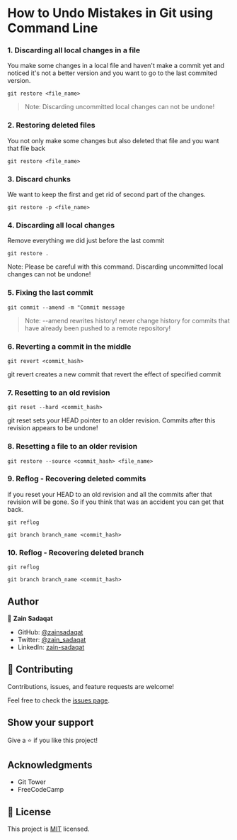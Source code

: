 
# How to Undo Mistakes in Git using Command Line

### 1. Discarding all local changes in a file

You make some changes in a local file and haven't make a commit yet and noticed it's not a better version and you want to go to the last commited version.

`git restore <file_name>`

> Note: Discarding uncommitted local changes can not be undone!

### 2. Restoring deleted files

You not only make some changes but also deleted that file and you want that file back

`git restore <file_name>`

### 3. Discard chunks

We want to keep the first and get rid of second part of the changes.

`git restore -p <file_name>`

### 4. Discarding all local changes

Remove everything we did just before the last commit

`git restore .`

Note: Please be careful with this command. Discarding uncommitted local changes can not be undone!

### 5. Fixing the last commit

`git commit --amend -m "Commit message`

> Note: --amend rewrites history! never change history for commits that have already been pushed to a remote repository!

### 6. Reverting a commit in the middle

`git revert <commit_hash>`

git revert creates a new commit that revert the effect of specified commit

### 7. Resetting to an old revision

`git reset --hard <commit_hash>`

git reset sets your HEAD pointer to an older revision. Commits after this revision appears to be undone!

### 8. Resetting a file to an older revision

`git restore --source <commit_hash> <file_name>`

### 9. Reflog - Recovering deleted commits

if you reset your HEAD to an old revision and all the commits after that revision will be gone. So if you think that was an accident you can get that back.

`git reflog`

`git branch branch_name <commit_hash>`

### 10. Reflog - Recovering deleted branch

`git reflog`

`git branch branch_name <commit_hash>`

## Author

👤 **Zain Sadaqat**

- GitHub: [@zainsadaqat](https://github.com/zainsadaqat)
- Twitter: [@zain_sadaqat](https://twitter.com/zain_sadaqat)
- LinkedIn: [zain-sadaqat](https://linkedin.com/in/zain-sadaqat)

## 🤝 Contributing

Contributions, issues, and feature requests are welcome!

Feel free to check the [issues page](../../issues/).

## Show your support

Give a ⭐️ if you like this project!

## Acknowledgments

- Git Tower
- FreeCodeCamp

## 📝 License

This project is [MIT](./MIT.md) licensed.
